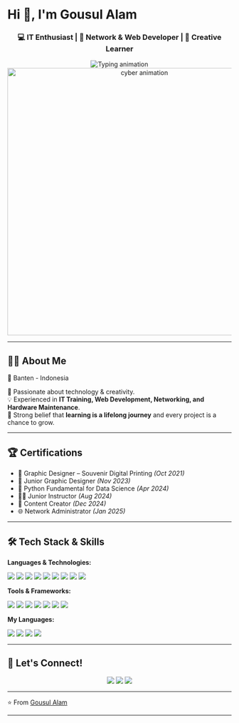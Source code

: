 # Hi 👋, I'm Gousul Alam

<h3 align="center">💻 IT Enthusiast | 📡 Network & Web Developer | 🎨 Creative Learner</h3>

<!-- Animated Typing Effect -->
<div align="center">
  <img src="https://readme-typing-svg.herokuapp.com?font=Fira+Code&weight=600&size=26&duration=3500&pause=1000&color=00E5FF&center=true&vCenter=true&width=650&height=50&lines=Welcome+to+my+GitHub+Profile!;Building+Modern+Technology+⚡;Creative+Mindset+🚀;Always+Learning+Everyday!" alt="Typing animation" />
</div>

<!-- Cyber Game Animation -->
<div align="center">
  <img src= "https://i.gifer.com/7sc5.gif" width="600" alt="cyber animation" />
</div>

---

## 🙋‍♂️ About Me
📍 Banten - Indonesia  

🌟 Passionate about technology & creativity.  
💡 Experienced in **IT Training, Web Development, Networking, and Hardware Maintenance**.  
🚀 Strong belief that **learning is a lifelong journey** and every project is a chance to grow.  

---

## 🏆 Certifications
- 🎨 Graphic Designer – Souvenir Digital Printing *(Oct 2021)*  
- 🎨 Junior Graphic Designer *(Nov 2023)*
- 🐍 Python Fundamental for Data Science *(Apr 2024)*   
- 👨‍🏫 Junior Instructor *(Aug 2024)*  
- 📱 Content Creator *(Dec 2024)*  
- 🌐 Network Administrator *(Jan 2025)*

---

## 🛠️ Tech Stack & Skills

**Languages & Technologies:**
<div class="tech-stack">
  <img src="https://img.shields.io/badge/Java-00B4D8?style=for-the-badge&logo=openjdk&logoColor=white" />
  <img src="https://img.shields.io/badge/HTML-FF7F51?style=for-the-badge&logo=html5&logoColor=white" />
  <img src="https://img.shields.io/badge/CSS-008CFF?style=for-the-badge&logo=css3&logoColor=white" />
  <img src="https://img.shields.io/badge/JavaScript-FFD60A?style=for-the-badge&logo=javascript&logoColor=black" />
  <img src="https://img.shields.io/badge/PHP-5E60CE?style=for-the-badge&logo=php&logoColor=white" />
  <img src="https://img.shields.io/badge/Python-4CC9F0?style=for-the-badge&logo=python&logoColor=white" />
  <img src="https://img.shields.io/badge/C++-4361EE?style=for-the-badge&logo=c%2B%2B&logoColor=white" />
  <img src="https://img.shields.io/badge/MySQL-4895EF?style=for-the-badge&logo=mysql&logoColor=white" />
  <img src="https://img.shields.io/badge/MariaDB-003545?style=for-the-badge&logo=mariadb&logoColor=white" />
</div>

**Tools & Frameworks:**
<div class="tools-section">
  <img src="https://img.shields.io/badge/Office-FF6F61?style=for-the-badge&logo=microsoft-office&logoColor=white" />
  <img src="https://img.shields.io/badge/CorelDRAW-06D6A0?style=for-the-badge&logo=coreldraw&logoColor=white" />
  <img src="https://img.shields.io/badge/Canva-00B4D8?style=for-the-badge&logo=canva&logoColor=white" />
  <img src="https://img.shields.io/badge/CapCut-000000?style=for-the-badge&logo=capcut&logoColor=white" />
  <img src="https://img.shields.io/badge/Adobe%20Photoshop-001e36?style=for-the-badge&logo=adobephotoshop&logoColor=white" />
  <img src="https://img.shields.io/badge/Adobe%20Premiere%20Pro-00005b?style=for-the-badge&logo=adobepremierepro&logoColor=white" />
  <img src="https://img.shields.io/badge/Adobe%20After%20Effects-00005b?style=for-the-badge&logo=adobeaftereffects&logoColor=white" />
</div>

**My Languages:**
<div class="languages-section">
  <img src="https://img.shields.io/badge/Arabic-006400?style=for-the-badge&logo=language&logoColor=white" />
  <img src="https://img.shields.io/badge/English-000080?style=for-the-badge&logo=language&logoColor=white" />
  <img src="https://img.shields.io/badge/Indonesian-FF0000?style=for-the-badge&logo=language&logoColor=white" />
  <img src="https://img.shields.io/badge/Sundanese-FF8C00?style=for-the-badge&logo=language&logoColor=white" />
</div>

---

## 🤝 Let's Connect!

<div align="center">
  <a href="mailto:gousulalam30@gmail.com"><img src="https://img.shields.io/badge/Gmail-FF4B4B?style=for-the-badge&logo=gmail&logoColor=white"/></a>
  <a href="https://github.com/gousulalam300403"><img src="https://img.shields.io/badge/GitHub-2D2D2D?style=for-the-badge&logo=github&logoColor=white"/></a>
  <a href="https://instagram.com/g_lamzzz"><img src="https://img.shields.io/badge/Instagram-E4405F?style=for-the-badge&logo=instagram&logoColor=white"/></a>
</div>

---

⭐ From [Gousul Alam](https://github.com/gousulalam300403)

---

